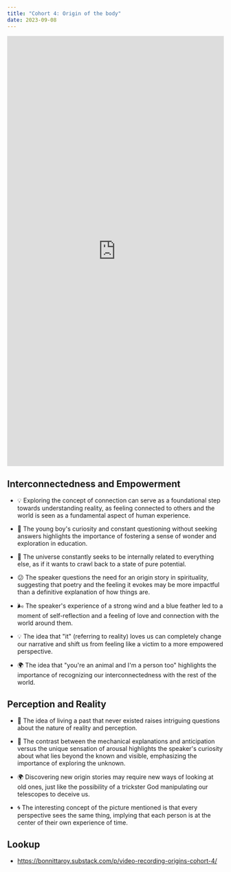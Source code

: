 ```yaml
---
title: "Cohort 4: Origin of the body"
date: 2023-09-08
---
```


<iframe width="100%" height="1000" src="https://www.youtube.com/embed/QbyrPAUjTSA" title="YouTube video player" frameborder="0" allow="accelerometer; autoplay; clipboard-write; encrypted-media; gyroscope; picture-in-picture; web-share" allowfullscreen></iframe>

## Interconnectedness and Empowerment

-   💡 Exploring the concept of connection can serve as a foundational step towards understanding reality, as feeling connected to others and the world is seen as a fundamental aspect of human experience.

-   🤔 The young boy's curiosity and constant questioning without seeking answers highlights the importance of fostering a sense of wonder and exploration in education.

-   🌌 The universe constantly seeks to be internally related to everything else, as if it wants to crawl back to a state of pure potential.

-   😕 The speaker questions the need for an origin story in spirituality, suggesting that poetry and the feeling it evokes may be more impactful than a definitive explanation of how things are.

-   🌬️ The speaker's experience of a strong wind and a blue feather led to a moment of self-reflection and a feeling of love and connection with the world around them.

-   💡 The idea that "it" (referring to reality) loves us can completely change our narrative and shift us from feeling like a victim to a more empowered perspective.

-   🌍 The idea that "you're an animal and I'm a person too" highlights the importance of recognizing our interconnectedness with the rest of the world.

## Perception and Reality

-   🧠 The idea of living a past that never existed raises intriguing questions about the nature of reality and perception.

-   🤔 The contrast between the mechanical explanations and anticipation versus the unique sensation of arousal highlights the speaker's curiosity about what lies beyond the known and visible, emphasizing the importance of exploring the unknown.

-   🌍 Discovering new origin stories may require new ways of looking at old ones, just like the possibility of a trickster God manipulating our telescopes to deceive us.

-   🌀 The interesting concept of the picture mentioned is that every perspective sees the same thing, implying that each person is at the center of their own experience of time.

## Lookup

- https://bonnittaroy.substack.com/p/video-recording-origins-cohort-4/
